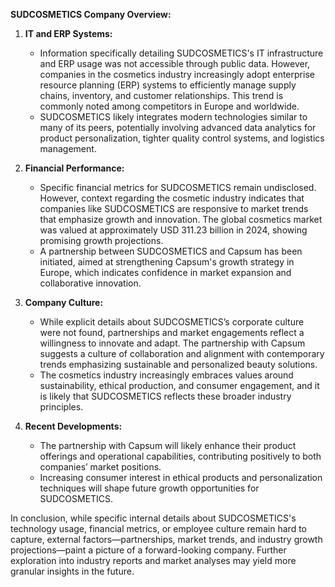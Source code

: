 **SUDCOSMETICS Company Overview:**

1. **IT and ERP Systems:**
   - Information specifically detailing SUDCOSMETICS's IT infrastructure and ERP usage was not accessible through public data. However, companies in the cosmetics industry increasingly adopt enterprise resource planning (ERP) systems to efficiently manage supply chains, inventory, and customer relationships. This trend is commonly noted among competitors in Europe and worldwide.
   - SUDCOSMETICS likely integrates modern technologies similar to many of its peers, potentially involving advanced data analytics for product personalization, tighter quality control systems, and logistics management.

2. **Financial Performance:**
   - Specific financial metrics for SUDCOSMETICS remain undisclosed. However, context regarding the cosmetic industry indicates that companies like SUDCOSMETICS are responsive to market trends that emphasize growth and innovation. The global cosmetics market was valued at approximately USD 311.23 billion in 2024, showing promising growth projections.
   - A partnership between SUDCOSMETICS and Capsum has been initiated, aimed at strengthening Capsum's growth strategy in Europe, which indicates confidence in market expansion and collaborative innovation.

3. **Company Culture:**
   - While explicit details about SUDCOSMETICS’s corporate culture were not found, partnerships and market engagements reflect a willingness to innovate and adapt. The partnership with Capsum suggests a culture of collaboration and alignment with contemporary trends emphasizing sustainable and personalized beauty solutions. 
   - The cosmetics industry increasingly embraces values around sustainability, ethical production, and consumer engagement, and it is likely that SUDCOSMETICS reflects these broader industry principles.

4. **Recent Developments:**
   - The partnership with Capsum will likely enhance their product offerings and operational capabilities, contributing positively to both companies’ market positions.
   - Increasing consumer interest in ethical products and personalization techniques will shape future growth opportunities for SUDCOSMETICS.

In conclusion, while specific internal details about SUDCOSMETICS's technology usage, financial metrics, or employee culture remain hard to capture, external factors—partnerships, market trends, and industry growth projections—paint a picture of a forward-looking company. Further exploration into industry reports and market analyses may yield more granular insights in the future.
